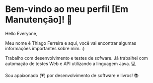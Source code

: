 # Bem-vindo ao meu perfil [Em Manutenção]! :construction:

Hello Everyone, 

Meu nome é Thiago Ferreira e aqui, você vai encontrar algumas informações importantes sobre mim. :)

Trabalho com desenvolvimento e testes de sofware. Já trabalhei com automação de testes Web e API utilizando a linguagem Java. 💻

Sou apaixonado (💗) por desenvolvimento de software e livros! :books:
